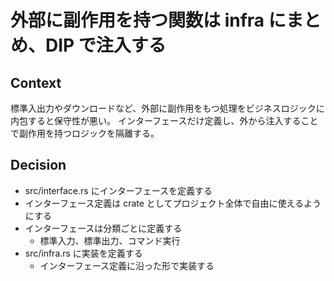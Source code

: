 # 外部に副作用を持つ関数は infra にまとめ、DIP で注入する

## Context

標準入出力やダウンロードなど、外部に副作用をもつ処理をビジネスロジックに内包すると保守性が悪い。
インターフェースだけ定義し、外から注入することで副作用を持つロジックを隔離する。

## Decision

- src/interface.rs にインターフェースを定義する
- インターフェース定義は crate としてプロジェクト全体で自由に使えるようにする
- インターフェースは分類ごとに定義する
  - 標準入力、標準出力、コマンド実行
- src/infra.rs に実装を定義する
  - インターフェース定義に沿った形で実装する
